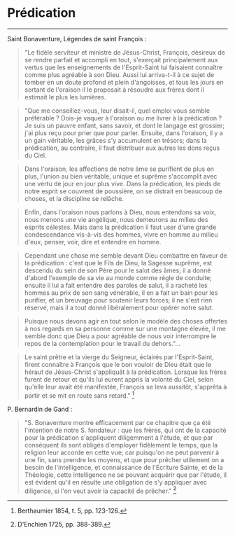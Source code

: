 # Prédication

***

Saint Bonaventure, Légendes de saint François :

> "Le fidèle serviteur et ministre de Jésus-Christ, François, désireux de se rendre parfait et accompli en tout, s'exerçait principalement aux vertus que les enseignements de l'Esprit-Saint lui faisaient connaître comme plus agréable à son Dieu. Aussi lui arriva-t-il à ce sujet de tomber en un doute profond et plein d'angoisses, et tous les jours en sortant de l'oraison il le proposait à résoudre aux frères dont il estimait le plus les lumières. 

> "Que me conseillez-vous, leur disait-il, quel emploi vous semble préférable ? Dois-je vaquer à l'oraison ou me livrer à la prédication ? Je suis un pauvre enfant, sans savoir, et dont le langage est grossier; j'ai plus reçu pour prier que pour parler. Ensuite, dans l'oraison, il y a un gain véritable, les grâces s'y accumulent en trésors; dans la prédication, au contraire, il faut distribuer aux autres les dons reçus du Ciel. 

> Dans l'oraison, les affections de notre âme se purifient de plus en plus, l'union au bien véritable, unique et suprême s'accomplit avec une vertu de jour en jour plus vive. Dans la prédication, les pieds de notre esprit se couvrent de poussière, on se distrait en beaucoup de choses, et la discipline se relâche. 

> Enfin, dans l'oraison nous parlons à Dieu, nous entendons sa voix, nous menons une vie angélique, nous demeurons au milieu des esprits célestes. Mais dans la prédication il faut user d'une grande condescendance vis-à-vis des hommes, vivre en homme au milieu d'eux, penser, voir, dire et entendre en homme.

> Cependant une chose me semble devant Dieu combattre en faveur de la prédication : c'est que le Fils de Dieu, la Sagesse suprême, est descendu du sein de son Père pour le salut des âmes; il a donné d'abord l'exemple de sa vie au monde comme règle de conduite; ensuite il lui a fait entendre des paroles de salut, il a racheté les hommes au prix de son sang vénérable, il en a fait un bain pour les purifier, et un breuvage pour soutenir leurs forces; il ne s'est rien réservé, mais il a tout donné libéralement pour opérer notre salut.

> Puisque nous devons agir en tout selon le modèle des choses offertes à nos regards en sa personne comme sur une montagne élevée, il me semble donc que Dieu a pour agréable de nous voir interrompre le repos de la contemplation pour le travail du dehors."...

> Le saint prêtre et la vierge du Seigneur, éclairés par l'Esprit-Saint, firent connaître à François que le bon vouloir de Dieu était que le héraut de Jésus-Christ s'appliquât à la prédication. Lorsque les frères furent de retour et qu'ils lui eurent appris la volonté du Ciel, selon qu'elle leur avait été manifestée, François se leva aussitôt, s'apprêta à partir et se mit en route sans retard." [^1]

[^1]: Berthaumier 1854, t. 5, pp. 123-126.  

P. Bernardin de Gand :

> "S. Bonaventure montre efficacement par ce chapitre que ça été l'intention de notre S. fondateur : que les frères, qui ont de la capacité pour la prédication s'appliquent diligemment à l'étude, et que par conséquent ils sont obligés d'employer fidèlement le temps, que la religion leur accorde en cette vue; car puisqu'on ne peut parvenir à une fin, sans prendre les moyens, et que pour prêcher utilement on a besoin de l'intelligence, et connaissance de l'Ecriture Sainte, et de la Théologie, cette intelligence ne se pouvant acquérir que par l'étude, il est évident qu'il en résulte une obligation de s'y appliquer avec diligence, si l'on veut avoir la capacité de prêcher." [^2]

[^2]: D'Enchien 1725, pp. 388-389.

